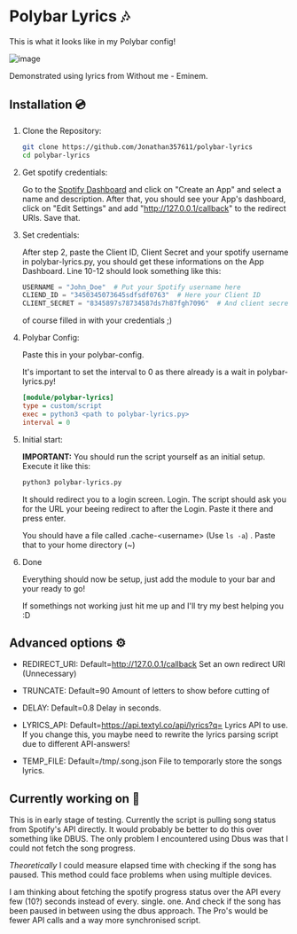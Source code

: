 # Polybar Lyrics 🎶

This is what it looks like in my Polybar config!

![image](https://user-images.githubusercontent.com/63909127/170585863-2dd2e349-5616-46d1-91a8-df5a7efcd170.png)

Demonstrated using lyrics from Without me - Eminem.

## Installation 💿


1. Clone the Repository:

    ```bash
    git clone https://github.com/Jonathan357611/polybar-lyrics
    cd polybar-lyrics
    ```
2. Get spotify credentials:

    Go to the [Spotify Dashboard](https://developer.spotify.com/dashboard/applications)
    and click on "Create an App" and select a name and description.
    After that, you should see your App's dashboard, click on "Edit Settings"
    and add "http://127.0.0.1/callback" to the redirect URIs. Save that.

3. Set credentials:

    After step 2, paste the Client ID, Client Secret and your spotify username in polybar-lyrics.py, you should get these informations on the App Dashboard.
    Line 10-12 should look something like this:
    ```python
    USERNAME = "John_Doe"  # Put your Spotify username here
    CLIEND_ID = "3450345073645sdfsdf0763"  # Here your Client ID
    CLIENT_SECRET = "8345897s78734587ds7h87fgh7096"  # And client secret
    ```
    of course filled in with your credentials ;)

4. Polybar Config:
    
    Paste this in your polybar-config.
    
    It's important to set the interval to 0 as there already is a wait in polybar-lyrics.py! 
    ```ini
    [module/polybar-lyrics]
    type = custom/script
    exec = python3 <path to polybar-lyrics.py>
    interval = 0
    ```

5. Initial start:

    **IMPORTANT:**
    You should run the script yourself as an initial setup.
    Execute it like this:
    ```bash
    python3 polybar-lyrics.py
    ```
    It should redirect you to a login screen. Login.
    The script should ask you for the URL your beeing redirect to after the Login. Paste it there and press enter.

    You should have a file called .cache-\<username\> (Use ```ls -a```) . Paste that to your home directory (~)

6. Done

    Everything should now be setup, just add the module to your bar and your ready to go!

    If somethings not working just hit me up and I'll try my best helping you :D

## Advanced options ⚙️

- REDIRECT_URI: Default=http://127.0.0.1/callback Set an own redirect URI (Unnecessary)

- TRUNCATE: Default=90 Amount of letters to show before cutting of

- DELAY: Default=0.8 Delay in seconds.

- LYRICS_API: Default=https://api.textyl.co/api/lyrics?q= Lyrics API to use. If you change this, you maybe need to rewrite the lyrics parsing script due to different API-answers!

- TEMP_FILE: Default=/tmp/.song.json File to temporarly store the songs lyrics.



## Currently working on 🔨

This is in early stage of testing.
Currently the script is pulling song status from Spotify's API directly.
It would probably be better to do this over something like DBUS.
The only problem I encountered using Dbus was that I could not fetch the song progress.

_Theoretically_ I could measure elapsed time with checking if the song has paused. This method could face problems when using multiple devices.

I am thinking about fetching the spotify progress status over the API every few (10?) seconds instead of every. single. one. And check if the song has been paused in between using the dbus approach.
The Pro's would be fewer API calls and a way more synchronised script.